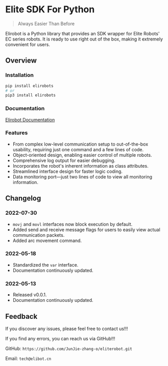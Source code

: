 # Elite SDK For Python

> Always Easier Than Before

Elirobot is a Python library that provides an SDK wrapper for Elite Robots' EC series robots. It is ready to use right out of the box, making it extremely convenient for users.

## Overview

### Installation

```bash
pip install elirobots
# or
pip3 install elirobots
```

### Documentation

[Elirobot Documentation](https://eliterobot.readthedocs.io/zh_CN/latest/)

### Features

- From complex low-level communication setup to out-of-the-box usability, requiring just one command and a few lines of code.
- Object-oriented design, enabling easier control of multiple robots.
- Comprehensive log output for easier debugging.
- Incorporates the robot's inherent information as class attributes.
- Streamlined interface design for faster logic coding.
- Data monitoring port—just two lines of code to view all monitoring information.

## Changelog

### 2022-07-30

- `movj` and `movl` interfaces now block execution by default.
- Added send and receive message flags for users to easily view actual communication packets.
- Added arc movement command.

### 2022-05-18

- Standardized the `var` interface.
- Documentation continuously updated.

### 2022-05-13

- Released v0.0.1.
- Documentation continuously updated.

## Feedback

If you discover any issues, please feel free to contact us!!!

If you find any errors, you can reach us via GitHub!!!

GitHub: `https://github.com/JunJie-zhang-o/eliterobot.git`

Email: `tech@elibot.cn`
